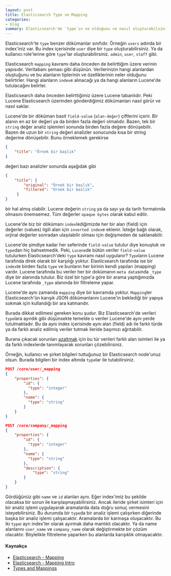```yaml
---
layout: post
title: Elasticsearch Type ve Mapping
categories:
- blog
summary: Elasticsearch'de `type`ın ne olduğunu ve nasıl oluşturabilsiniz? `Type`ı ne için kullanabilirsiniz? `Type Mapping` nedir ve ne için kullanılır?
---
```


Elasticsearch'te `type` benzer dökümanlar sınıfıdır. Örneğin `users` adında bir index'iniz
var. Bu index içerisinde `user` diye bir `type` oluşturabilirsiniz. Ya da kullanıcı role'lerine 
göre `type`'lar oluşturabilirsiniz. `admin`, `user`, `staff` gibi. 

Elasticsearch `mapping` kavramı daha önceden de belirttiğim üzere verinin yapısıdır. 
Veritabanı şeması gibi düşünün. Verilerinizin hangi alanlardan oluştuğunu ve bu 
alanların tiplerinin ve özelliklerinin neler olduğunu belirtirler. Hangi alanların `index`e 
alınacağı ya da hangi alanların Lucene'de tutulacağını belirler. 

Elasticsearch daha önceden belirttiğimiz üzere Lucene tabanlıdır. Peki Lucene 
Elasticsearch üzerinden gönderdiğimiz dökümanları nasıl görür ve nasıl saklar. 

Lucene'de bir döküman basit `field-value` (`alan-değer`) çiftlerini içerir. Bir alanın en az 
bir değeri ya da birden fazla değeri olmalıdır. Bazen, tek bir `string` değer analiz 
işlemleri sonunda birden fazla değere dönüşebilir. Bazen de uzun bir `string`  değeri
analizler sonucunda kısa bir string değerine dönüşebilir. Bunu örneklemek gerekirse 

```json
{
    "title": "Örnek bir başlık"
}
``` 

değeri bazı analizler sonunda aşağıdak gibi  

```json
{
    "title": {
        "original": "Örnek bir başlık",
        "filtered": "Ornek bir baslik"
     }
}
```

bir hal almış olabilir. Lucene değerin `string` ya da sayı ya da tarih formatında olmasını 
önemsemez. Tüm değerler `opaque bytes` olarak kabul edilir. 

Lucene'de biz bir dökümanı `index`lediğimizde her bir alan (field) için değerler (values) ilgili 
alan için `inverted index`e eklenir. İsteğe bağlı olarak, orjinal değerler sonradan ulaşılabilir 
olması için değişmeden de saklanabilir. 

Lucene'de şimdiye kadar her seferinde `field-value` tutulur diye konuştuk ve `type`dan hiç 
bahsetmedik. Peki, `Lucene`de bütün veriler `field-value` tutulurken Elasticsearch'deki 
`type` kavramı nasıl uygulanır? `Type`ların Lucene tarafında direk olarak bir karşılığı 
yoktur. Elasticsearch tarafında ise bir `index`te birden fazla `type` ve bunların her birinin 
kendi yapıları (mapping) vardır. Lucene tarafında bu veriler her bir dokümanın 
`meta data`sında `_type` diye bir alanında tutulur. Biz özel bir type'a göre bir arama 
yaptığımızda Lucene tarafında `_type` alanında bir filtreleme yapar.

Lucene'de aynı zamanda `mapping` diye bir kavramda yoktur. `Mapping`ler Elasticsearch'ün 
karışık JSON dökümanlarını Lucene'in beklediği bir yapıya sokmak için kullandığı bir ara
katmandır. 

Burada dikkat edilmesi gereken konu şudur. Biz Elasticsearch'de verileri `type`lara ayırdık 
gibi düşünsekte temelde o veriler Lucene'de aynı yerde tutulmaktadır. Bu da aynı index
içerisinde aynı alan (field) adı ile farklı türde ya da farklı analiz edilmiş veriler tutmak 
ileride başımızı ağrıtabilir. 

Burana çıkacak sorunları [azaltmak](https://www.elastic.co/guide/en/elasticsearch/guide/current/mapping.html#_avoiding_type_gotchas) 
için bu tür verileri farklı alan isimleri ile ya da farklı indexlerde tanımlayarak sorunları 
çözebilirsiniz. 

Örneğin, kullanıcı ve şirket bilgileri tuttuğunuz bir Elasticsearch node'unuz olsun. Burada 
bilgileri bir index altında `type`lar ile tutabilirsiniz. 

```json
POST /core/user/_mapping
{
    "properties": {
        "id": {
          "type": "integer"
        },
        "name": {
          "type": "string"
        }
    }
}

POST /core/company/_mapping
{
    "properties": {
        "id": {
          "type": "integer"
        },
        "name": {
          "type": "string"
        },
        "description": {
            "type": "string"
        }
    }
}
```

Gördüğünüz gibi `name` ve `id` alanları aynı. Eğer index'imiz bu şekilde olacaksa bir sorun ile 
karşılaşmayabilirsiniz. Ancak ileride şirket isimleri için bir analiz işlemi uygulayarak aramalarda
data doğru sonuç vermesini isteyebilirsiniz. Bu durumda bir `type`da bir analiz işlemi çalışırken 
diğerinde başka bir analiz işlemi çalışacaktır. Aramalarda bir karmaşa oluşacaktır. Bu iki `type`ı
ayrı index'ler olarak ayırmak daha mantıklı olacaktır. Ya da name alanlarını `user_name` ve 
`company_name` olarak değiştirmekte bir çözüm olacaktır. Böylelikle filtreleme yaparken 
bu alanlarda karışıklık olmayacaktır. 

#### Kaynakça 

 - [Elasticsearch - Mapping](https://www.elastic.co/guide/en/elasticsearch/reference/current/mapping.html)
 - [Elasticsearch - Mapping Intro](https://www.elastic.co/guide/en/elasticsearch/guide/current/mapping-intro.html)
 - [Types and Mappings](https://www.elastic.co/guide/en/elasticsearch/guide/current/mapping.html)
